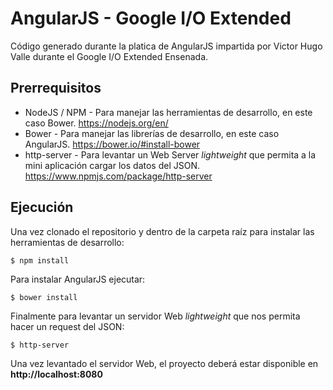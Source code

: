 # AngularJS - Google I/O Extended
Código generado durante la platica de AngularJS impartida por Victor Hugo Valle durante el Google I/O Extended Ensenada.

## Prerrequisitos

- NodeJS / NPM - Para manejar las herramientas de desarrollo, en este caso Bower. https://nodejs.org/en/
- Bower - Para manejar las librerías de desarrollo, en este caso AngularJS. https://bower.io/#install-bower
- http-server - Para levantar un Web Server *lightweight* que permita a la mini aplicación cargar los datos del JSON. https://www.npmjs.com/package/http-server


## Ejecución

Una vez clonado el repositorio y dentro de la carpeta raíz para instalar las herramientas de desarrollo:

```
$ npm install
```

Para instalar AngularJS ejecutar:

```
$ bower install
```

Finalmente para levantar un servidor Web *lightweight* que nos permita hacer un request del JSON:

```
$ http-server
```


Una vez levantado el servidor Web, el proyecto deberá estar disponible en **http://localhost:8080**
